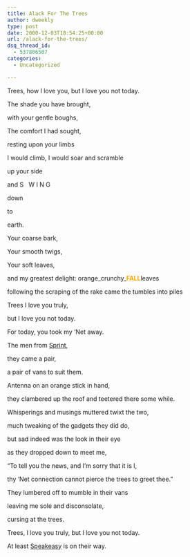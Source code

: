 ```yaml
---
title: Alack For The Trees
author: dweekly
type: post
date: 2000-12-03T18:54:25+00:00
url: /alack-for-the-trees/
dsq_thread_id:
  - 537806507
categories:
  - Uncategorized

---
```

Trees, how I love you, but I love you not today.

The shade you have brought,
  
with your gentle boughs,
  
The comfort I had sought,
  
resting upon your limbs

I would climb, I would soar and scramble
  
up your side

and S   W I N G

down
  
to
  
earth.

Your coarse bark,
  
Your smooth twigs,
  
Your soft leaves,
  
and my greatest delight: orange_crunchy_<span style="color: orange;"><strong>FALL</strong></span>leaves
  
following the scraping of the rake came the tumbles into piles

Trees I love you truly,
  
but I love you not today.
  
For today, you took my &#8216;Net away.

The men from [Sprint][1],
  
they came a pair,
  
a pair of vans to suit them.

Antenna on an orange stick in hand,
  
they clambered up the roof and teetered there some while.
  
Whisperings and musings muttered twixt the two,
  
much tweaking of the gadgets they did do,
  
but sad indeed was the look in their eye
  
as they dropped down to meet me,
  
&#8220;To tell you the news, and I&#8217;m sorry that it is I,
  
thy &#8216;Net connection cannot pierce the trees to greet thee.&#8221;

They lumbered off to mumble in their vans
  
leaving me sole and disconsolate,
  
cursing at the trees.

Trees, I love you truly, but I love you not today.

At least [Speakeasy][2] is on their way.

 [1]: http://www.sprintbroadband.com/
 [2]: http://www.speakeasy.net/dsl/
